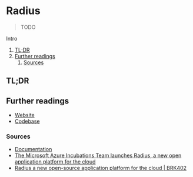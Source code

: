 # Radius

> TODO

Intro

<!-- Remove this line to uncomment if used
## Table of contents <!-- omit in toc -->

1. [TL;DR](#tldr)
1. [Further readings](#further-readings)
   1. [Sources](#sources)

## TL;DR

<!-- Uncomment if used
<details>
  <summary>Setup</summary>

```sh
```

</details>
-->

<!-- Uncomment if used
<details>
  <summary>Usage</summary>

```sh
```

</details>
-->

<!-- Uncomment if used
<details>
  <summary>Real world use cases</summary>

```sh
```

</details>
-->

## Further readings

- [Website]
- [Codebase]

### Sources

- [Documentation]
- [The Microsoft Azure Incubations Team launches Radius, a new open application platform for the cloud]
- [Radius a new open-source application platform for the cloud | BRK402]

<!--
  Reference
  ═╬═Time══
  -->

<!-- In-article sections -->
<!-- Knowledge base -->
<!-- Files -->
<!-- Upstream -->
[codebase]: https://github.com/radius-project/radius
[documentation]: https://docs.radapp.io/
[website]: https://radapp.io/

<!-- Others -->
[radius a new open-source application platform for the cloud | brk402]: https://www.youtube.com/watch?v=gaG77PiYv5w
[the microsoft azure incubations team launches radius, a new open application platform for the cloud]: https://azure.microsoft.com/en-us/blog/the-microsoft-azure-incubations-team-launches-radius-a-new-open-application-platform-for-the-cloud/
